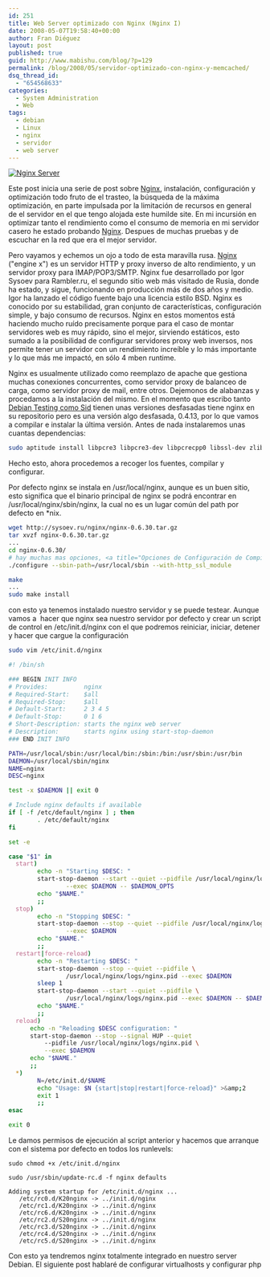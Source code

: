 ```yaml
---
id: 251
title: Web Server optimizado con Nginx (Nginx I)
date: 2008-05-07T19:58:40+00:00
author: Fran Diéguez
layout: post
published: true
guid: http://www.mabishu.com/blog/?p=129
permalink: /blog/2008/05/servidor-optimizado-con-nginx-y-memcached/
dsq_thread_id:
  - "654568633"
categories:
  - System Administration
  - Web
tags:
  - debian
  - Linux
  - nginx
  - servidor
  - web server
---
```

<div class="aligncenter">

[![](/assets/nginx-black-logo.jpg "Nginx Server")](/assets/nginx-black-logo.jpg)
</div>

Este post inicia una serie de post sobre [Nginx](http://wiki.codemongers.com/NginxEs "Wiki de Nginx en Español"),
instalación, configuración y optimización todo fruto de el trasteo, la
búsqueda de la máxima optimización, en parte impulsada por la
limitación de recursos en general de el servidor en el que tengo
alojada este humilde site. En mi incursión en optimizar tanto el
rendimiento como el consumo de memoria en mi servidor casero he estado
probando [Nginx](http://wiki.codemongers.com/NginxEs "Wiki de Nginx en Español"). Despues de muchas pruebas y de escuchar en la red que era el mejor servidor.

Pero vayamos y echemos un ojo a todo de esta maravilla rusa.
[Nginx](http://wiki.codemongers.com/NginxEs "Wiki de Nginx en Español")
("engine x") es un servidor HTTP y proxy inverso de alto rendimiento, y
un servidor proxy para IMAP/POP3/SMTP. Nginx fue desarrollado por Igor
Sysoev para Rambler.ru, el segundo sitio web más visitado de Rusia,
donde ha estado, y sigue, funcionando en producción más de dos años y
medio. Igor ha lanzado el código fuente bajo una licencia estilo BSD.
Nginx es conocido por su estabilidad, gran conjunto de características,
configuración simple, y bajo consumo de recursos. Nginx en estos
momentos está haciendo mucho ruído precisamente porque para el caso de
montar servidores web es muy rápido, sino el mejor, sirviendo estáticos,
esto sumado a la posibilidad de configurar servidores proxy web
inversos, nos permite tener un servidor con un rendimiento increíble y
lo más importante y lo que más me impactó, en sólo 4 mben runtime.

Nginx es usualmente utilizado como reemplazo de apache que gestiona muchas conexiones concurrentes, como servidor proxy de balanceo de carga, como servidor proxy de mail, entre otros. Dejemonos de alabanzas y procedamos a la instalación del mismo. En el momento que escribo tanto [Debian Testing como Sid](http://wiki.codemongers.com/InstallingFromDebianRepositories?highlight=\(debian\) "Installation Nginx on Deban Testing and Unstable") tienen unas versiones desfasadas  tiene nginx en su repositorio pero es una versión algo desfasada, 0.4.13, por lo que vamos a compilar e instalar la última versión.
Antes de nada instalaremos unas cuantas dependencias:

```bash
sudo aptitude install libpcre3 libpcre3-dev libpcrecpp0 libssl-dev zlib1g-dev
```

Hecho esto, ahora procedemos a recoger los fuentes, compilar y configurar.

Por defecto nginx se instala en /usr/local/nginx, aunque es un buen sitio, esto significa que el binario principal de nginx se podrá encontrar en /usr/local/nginx/sbin/nginx, la cual no es un lugar común del path por defecto en *nix.

```bash
wget http://sysoev.ru/nginx/nginx-0.6.30.tar.gz
tar xvzf nginx-0.6.30.tar.gz
...
cd nginx-0.6.30/
# hay muchas mas opciones, <a title="Opciones de Configuración de Compilación de Nginx" href="http://wiki.codemongers.com/NginxInstallOptions">Configuring Options</a>
./configure --sbin-path=/usr/local/sbin --with-http_ssl_module
```

```bash
make
...
sudo make install
```
con esto ya tenemos instalado nuestro servidor y se puede testear. Aunque vamos a  hacer que nginx sea nuestro servidor por defecto y crear un script de control en /etc/init.d/nginx con el que podremos reiniciar, iniciar, detener y hacer que cargue la configuración
```bash
sudo vim /etc/init.d/nginx
```

```bash
#! /bin/sh

### BEGIN INIT INFO
# Provides:          nginx
# Required-Start:    $all
# Required-Stop:     $all
# Default-Start:     2 3 4 5
# Default-Stop:      0 1 6
# Short-Description: starts the nginx web server
# Description:       starts nginx using start-stop-daemon
### END INIT INFO

PATH=/usr/local/sbin:/usr/local/bin:/sbin:/bin:/usr/sbin:/usr/bin
DAEMON=/usr/local/sbin/nginx
NAME=nginx
DESC=nginx

test -x $DAEMON || exit 0

# Include nginx defaults if available
if [ -f /etc/default/nginx ] ; then
        . /etc/default/nginx
fi

set -e

case "$1" in
  start)
        echo -n "Starting $DESC: "
        start-stop-daemon --start --quiet --pidfile /usr/local/nginx/logs/nginx.pid \
                --exec $DAEMON -- $DAEMON_OPTS
        echo "$NAME."
        ;;
  stop)
        echo -n "Stopping $DESC: "
        start-stop-daemon --stop --quiet --pidfile /usr/local/nginx/logs/nginx.pid \
                --exec $DAEMON
        echo "$NAME."
        ;;
  restart|force-reload)
        echo -n "Restarting $DESC: "
        start-stop-daemon --stop --quiet --pidfile \
                /usr/local/nginx/logs/nginx.pid --exec $DAEMON
        sleep 1
        start-stop-daemon --start --quiet --pidfile \
                /usr/local/nginx/logs/nginx.pid --exec $DAEMON -- $DAEMON_OPTS
        echo "$NAME."
        ;;
  reload)
      echo -n "Reloading $DESC configuration: "
      start-stop-daemon --stop --signal HUP --quiet
          --pidfile /usr/local/nginx/logs/nginx.pid \
          --exec $DAEMON
      echo "$NAME."
      ;;
  *)
        N=/etc/init.d/$NAME
        echo "Usage: $N {start|stop|restart|force-reload}" >&amp;2
        exit 1
        ;;
esac

exit 0
```
Le damos permisos de ejecución al script anterior y hacemos que arranque con el sistema por defecto en todos los runlevels:
```shell
sudo chmod +x /etc/init.d/nginx
```

```shell
sudo /usr/sbin/update-rc.d -f nginx defaults
```

```shell
Adding system startup for /etc/init.d/nginx ...
   /etc/rc0.d/K20nginx -> ../init.d/nginx
   /etc/rc1.d/K20nginx -> ../init.d/nginx
   /etc/rc6.d/K20nginx -> ../init.d/nginx
   /etc/rc2.d/S20nginx -> ../init.d/nginx
   /etc/rc3.d/S20nginx -> ../init.d/nginx
   /etc/rc4.d/S20nginx -> ../init.d/nginx
   /etc/rc5.d/S20nginx -> ../init.d/nginx
```

Con esto ya tendremos nginx totalmente integrado en nuestro server Debian. El siguiente post hablaré de configurar virtualhosts y configurar php
